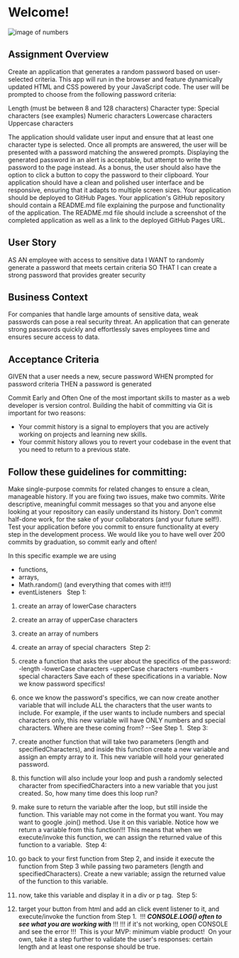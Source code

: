 # Welcome!

![image of numbers](https://user-images.githubusercontent.com/55456375/70283065-19d59500-177d-11ea-9e50-03a5d752dc79.png)

## Assignment Overview
Create an application that generates a random password based on user-selected criteria. This app will run in the browser and feature dynamically updated HTML and CSS powered by your JavaScript code.
The user will be prompted to choose from the following password criteria:

Length (must be between 8 and 128 characters)
Character type:
Special characters (see examples)
Numeric characters
Lowercase characters
Uppercase characters

The application should validate user input and ensure that at least one character type is selected.
Once all prompts are answered, the user will be presented with a password matching the answered prompts. Displaying the generated password in an alert is acceptable, but attempt to write the password to the page instead.
As a bonus, the user should also have the option to click a button to copy the password to their clipboard.
Your application should have a clean and polished user interface and be responsive, ensuring that it adapts to multiple screen sizes.
Your application should be deployed to GitHub Pages.
Your application's GitHub repository should contain a README.md file explaining the purpose and functionality of the application. The README.md file should include a screenshot of the completed application as well as a link to the deployed GitHub Pages URL.


## User Story
AS AN employee with access to sensitive data I WANT to randomly generate a password that meets certain criteria SO THAT I can create a strong password that provides greater security

## Business Context
For companies that handle large amounts of sensitive data, weak passwords can pose a real security threat. An application that can generate strong passwords quickly and effortlessly saves employees time and ensures secure access to data.

## Acceptance Criteria
GIVEN that a user needs a new, secure password
WHEN prompted for password criteria
THEN a password is generated


Commit Early and Often
One of the most important skills to master as a web developer is version control. Building the habit of committing via Git is important for two reasons:
* Your commit history is a signal to employers that you are actively working on projects and learning new skills.
* Your commit history allows you to revert your codebase in the event that you need to return to a previous state.


## Follow these guidelines for committing:
Make single-purpose commits for related changes to ensure a clean, manageable history. If you are fixing two issues, make two commits.
Write descriptive, meaningful commit messages so that you and anyone else looking at your repository can easily understand its history.
Don't commit half-done work, for the sake of your collaborators (and your future self!).
Test your application before you commit to ensure functionality at every step in the development process.
We would like you to have well over 200 commits by graduation, so commit early and often!




In this specific example we are using 
- functions, 
- arrays, 
- Math.random() (and everything that comes with it!!!)
- eventListeners
​
​
Step 1: 
1. create an array of lowerCase characters
2. create an array of upperCase characters
3. create an array of numbers
4. create an array of special characters
​
Step 2: 
1. create a function that asks the user about the specifics of the password:
    -length
    -lowerCase characters
    -upperCase characters
    -numbers
    -special characters
    Save each of these specifications in a variable. Now we know password specifics!
  
2. once we know the password's specifics, we can now create another variable
    that will include ALL the characters that the user wants to include. For example, 
    if the user wants to include numbers and special characters only, this new variable will have ONLY 
    numbers and special characters. Where are these coming from? --See Step 1.
​
Step 3:
1. create another function that will take two parameters (length and specifiedCharacters), 
    and inside this function create a new variable and assign an empty array to it. 
    This new variable will hold your generated password. 
    
2. this function will also include your loop and push a randomly selected 
    character from specifiedCharacters into a new variable that you just created. So, how many time does this loop run?
​
3. make sure to return the variable after the loop, but still inside the function. This variable may not come in the format you want. 
    You may want to google .join() method. Use it on this variable. 
    Notice how we return a variable from this function!!!
    This means that when we execute/invoke this function, we can assign the returned value of this function to a variable. 
​
Step 4:
1. go back to your first function from Step 2, and inside it execute the function from Step 3 while passing 
    two parameters (length and specifiedCharacters). Create a new variable; assign the returned value of the function to this variable. 
​
2. now, take this variable and display it in a div or p tag.
​
Step 5: 
1. target your button from html and add an click event listener to it, and execute/invoke the function from Step 1. 
​
!!! ***CONSOLE.LOG() often to see what you are working with*** !!!
!!! if it's not working, open CONSOLE and see the error !!!
​
This is your MVP: minimum viable product!
​
On your own, take it a step further to validate the user's responses: certain length and at least one response should be true. 
